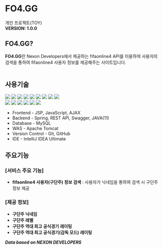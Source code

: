 # **FO4.GG**
개인 프로젝트(TOY)<br>
<b>VERSION: 1.0.0</b><br>

## **FO4.GG?**
<b>FO4.GG</b>란 Nexon Developers에서 제공하는 fifaonline4 API를 이용하여 사용자의 검색을 통하여 fifaonline4 사용자 정보를 제공해주는 사이트입니다. <br><br>

## <b>사용기술</b>
<span><img src="https://img.shields.io/badge/Java-ED8B00?style=for-the-badge&logo=java&logoColor=white">
<img src="https://img.shields.io/badge/Spring-6DB33F?style=for-the-badge&logo=Spring&logoColor=white">
<img src="https://img.shields.io/badge/Swagger-6DB33F?style=for-the-badge&logo=Swagger&logoColor=white">
<img src="https://img.shields.io/badge/JUnit5-25A162?style=for-the-badge&logo=JUnit5&logoColor=white">
<img src="https://img.shields.io/badge/html-E34F26?style=for-the-badge&logo=html5&logoColor=white">
<img src="https://img.shields.io/badge/css-1572B6?style=for-the-badge&logo=css3&logoColor=white">
<img src="https://img.shields.io/badge/Jsp-007396?style=for-the-badge&logo=JSP&logoColor=White">
<img src="https://img.shields.io/badge/JAVASCRIPT-F7DF1E?style=for-the-badge&logo=javascript&logoColor=white">
<img src="https://img.shields.io/badge/jquery-0769AD?style=for-the-badge&logo=jquery&logoColor=white"><br>
<img src="https://img.shields.io/badge/git-F05032?style=for-the-badge&logo=git&logoColor=white">
<img src="https://img.shields.io/badge/github-181717?style=for-the-badge&logo=github&logoColor=white">
<img src="https://img.shields.io/badge/GRADLE-efefef?style=for-the-badge&logo=gradle&logoColor=white">
<img src="https://img.shields.io/badge/MySQL-4479A1?style=for-the-badge&logo=MySQL&logoColor=white">
<img src="https://img.shields.io/badge/apache tomcat-F8DC75?style=for-the-badge&logo=apachetomcat&logoColor=white">
<img src="https://img.shields.io/badge/Intellij IDEA-000000?style=for-the-badge&logo=IntelliJ Idea&logoColor=white"></span>

- Frontend - JSP, JavaScript, AJAX
- Backend - Spring, REST API, Swagger, JAVA(11)
- Database - MySQL
- WAS - Apache Tomcat
- Version Control - Git, GitHub
- IDE - IntelliJ IDEA Ultimate

## <b>주요기능</b>

### [서비스 주요 기능]
- <b>fifaonline4 사용자(구단주) 정보 검색</b> : 사용자가 닉네임을 통하여 검색 시 구단주 정보 제공

### [제공 정보]
- <b>구단주 닉네임</b>
- <b>구단주 레벨</b>
- <b>구단주 역대 최고 공식경기 레이팅</b>
- <b>구단주 역대 최고 공식경기(감독 모드) 레이팅</b>

<b><i>Data based on NEXON DEVELOPERS</i></b>

